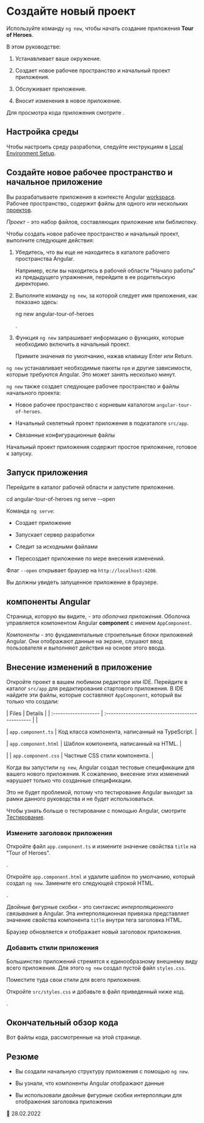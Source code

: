 # Создайте новый проект

Используйте команду `ng new`, чтобы начать создание приложения **Tour of Heroes**.

В этом руководстве:

1.  Устанавливает ваше окружение.

2.  Создает новое рабочее пространство и начальный проект приложения.

3.  Обслуживает приложение.

4.  Вносит изменения в новое приложение.

<div class="alert is-helpful">

Для просмотра кода приложения смотрите <live-example></live-example>.

</div>

## Настройка среды

Чтобы настроить среду разработки, следуйте инструкциям в [Local Environment Setup](guide/setup-local 'Setting up for Local Development').

## Создайте новое рабочее пространство и начальное приложение

Вы разрабатываете приложения в контексте Angular [workspace](guide/glossary#workspace). Рабочее пространство\_ содержит файлы для одного или нескольких [проектов](guide/glossary#project).

_Проект_ - это набор файлов, составляющих приложение или библиотеку.

Чтобы создать новое рабочее пространство и начальный проект, выполните следующие действия:

1.  Убедитесь, что вы еще не находитесь в каталоге рабочего пространства Angular.

    Например, если вы находитесь в рабочей области "Начало работы" из предыдущего упражнения, перейдите в ее родительскую директорию.

2.  Выполните команду `ng new`, за которой следует имя приложения, как показано здесь:

    <code-example format="shell" language="shell">

    ng new angular-tour-of-heroes

    </code-example>.

3.  Функция `ng new` запрашивает информацию о функциях, которые необходимо включить в начальный проект.

    Примите значения по умолчанию, нажав клавишу Enter или Return.

`ng new` устанавливает необходимые пакеты `npm` и другие зависимости, которые требуются Angular. Это может занять несколько минут.

`ng new` также создает следующее рабочее пространство и файлы начального проекта:

-   Новое рабочее пространство с корневым каталогом `angular-tour-of-heroes`.

-   Начальный скелетный проект приложения в подкаталоге `src/app`.

-   Связанные конфигурационные файлы

Начальный проект приложения содержит простое приложение, готовое к запуску.

## Запуск приложения

Перейдите в каталог рабочей области и запустите приложение.

<code-example format="shell" language="shell">

cd angular-tour-of-heroes ng serve --open

</code-example>

<div class="alert is-helpful">

Команда `ng serve`:

-   Создает приложение

-   Запускает сервер разработки

-   Следит за исходными файлами

-   Пересоздает приложение по мере внесения изменений.

Флаг `--open` открывает браузер на `http://localhost:4200`.

</div>

Вы должны увидеть запущенное приложение в браузере.

## компоненты Angular

Страница, которую вы видите, - это _оболочка приложения_. Оболочка управляется компонентом Angular **component** с именем `AppComponent`.

_Компоненты_ - это фундаментальные строительные блоки приложений Angular. Они отображают данные на экране, слушают ввод пользователя и выполняют действия на основе этого ввода.

## Внесение изменений в приложение

Откройте проект в вашем любимом редакторе или IDE. Перейдите в каталог `src/app` для редактирования стартового приложения. В IDE найдите эти файлы, которые составляют `AppComponent`, который вы только что создали:

| Files | Details | | :------------------- | :----------------------------------------------- | |

| `app.component.ts` | Код класса компонента, написанный на TypeScript. |

| `app.component.html` | Шаблон компонента, написанный на HTML. |

| | `app.component.css` | Частные CSS стили компонента. |

<div class="alert is-important">

Когда вы запустили `ng new`, Angular создал тестовые спецификации для вашего нового приложения. К сожалению, внесение этих изменений нарушает только что созданные спецификации.

Это не будет проблемой, потому что тестирование Angular выходит за рамки данного руководства и не будет использоваться.

Чтобы узнать больше о тестировании с помощью Angular, смотрите [Тестирование](руководство/тестирование).

</div>

### Измените заголовок приложения

Откройте файл `app.component.ts` и измените значение свойства `title` на "Tour of Heroes".

<code-example header="app.component.ts (свойство title класса)" path="toh-pt0/src/app/app.component.ts" region="set-title"></code-example>.

Откройте `app.component.html` и удалите шаблон по умолчанию, который создал `ng new`. Замените его следующей строкой HTML.

<code-example header="app.component.html (template)" path="toh-pt0/src/app/app.component.html"></code-example>.

Двойные фигурные скобки - это синтаксис _интерполяционного связывания_ в Angular. Эта интерполяционная привязка представляет значение свойства компонента `title` внутри тега заголовка HTML.

Браузер обновляется и отображает новый заголовок приложения.

<a id="app-wide-styles"></a>

### Добавить стили приложения

Большинство приложений стремятся к единообразному внешнему виду всего приложения. Для этого `ng new` создал пустой файл `styles.css`.

Поместите туда свои стили для всего приложения.

Откройте `src/styles.css` и добавьте в файл приведенный ниже код.

<code-example header="src/styles.css (excerpt)" path="toh-pt0/src/styles.1.css"></code-example>.

## Окончательный обзор кода

Вот файлы кода, рассмотренные на этой странице.

<code-tabs> <code-pane header="src/app/app.component.ts" path="toh-pt0/src/app/app.component.ts"></code-pane>
<code-pane header="src/app/app.component.html" path="toh-pt0/src/app/app.component.html"></code-pane>
<code-pane header="src/styles.css (excerpt)" path="toh-pt0/src/styles.1.css"></code-pane>
</code-tabs>

## Резюме

-   Вы создали начальную структуру приложения с помощью `ng new`.

-   Вы узнали, что компоненты Angular отображают данные

-   Вы использовали двойные фигурные скобки интерполяции для отображения заголовка приложения

:date: 28.02.2022
